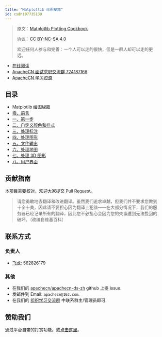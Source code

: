 ```yaml
---
title: "Matplotlib 绘图秘籍"
id: csdn107735139
---
```


> 原文：[Matplotlib Plotting Cookbook](https://b-ok.global/book/2705571/bc1470)
> 
> 协议：[CC BY-NC-SA 4.0](http://creativecommons.org/licenses/by-nc-sa/4.0/)
> 
> 欢迎任何人参与和完善：一个人可以走的很快，但是一群人却可以走的更远。

*   [在线阅读](https://ds.apachecn.org/)
*   [ApacheCN 面试求职交流群 724187166](https://jq.qq.com/?_wv=1027&k=54ujcL3)
*   [ApacheCN 学习资源](http://www.apachecn.org/)

## 目录

*   [Matplotlib 绘图秘籍](https://github.com/apachecn/apachecn-ds-zh/blob/master/docs/matplotlib-plot-cookbook/README.md)
*   [零、前言](https://github.com/apachecn/apachecn-ds-zh/blob/master/docs/matplotlib-plot-cookbook/ch00.md)
*   [一、第一步](https://github.com/apachecn/apachecn-ds-zh/blob/master/docs/matplotlib-plot-cookbook/ch01.md)
*   [二、自定义颜色和样式](https://github.com/apachecn/apachecn-ds-zh/blob/master/docs/matplotlib-plot-cookbook/ch02.md)
*   [三、处理标注](https://github.com/apachecn/apachecn-ds-zh/blob/master/docs/matplotlib-plot-cookbook/ch03.md)
*   [四、处理图形](https://github.com/apachecn/apachecn-ds-zh/blob/master/docs/matplotlib-plot-cookbook/ch04.md)
*   [五、文件输出](https://github.com/apachecn/apachecn-ds-zh/blob/master/docs/matplotlib-plot-cookbook/ch05.md)
*   [六、处理地图](https://github.com/apachecn/apachecn-ds-zh/blob/master/docs/matplotlib-plot-cookbook/ch06.md)
*   [七、处理 3D 图形](https://github.com/apachecn/apachecn-ds-zh/blob/master/docs/matplotlib-plot-cookbook/ch07.md)
*   [八、用户界面](https://github.com/apachecn/apachecn-ds-zh/blob/master/docs/matplotlib-plot-cookbook/ch08.md)

## 贡献指南

本项目需要校对，欢迎大家提交 Pull Request。

> 请您勇敢地去翻译和改进翻译。虽然我们追求卓越，但我们并不要求您做到十全十美，因此请不要担心因为翻译上犯错——在大部分情况下，我们的服务器已经记录所有的翻译，因此您不必担心会因为您的失误遭到无法挽回的破坏。（改编自维基百科）

## 联系方式

### 负责人

*   [飞龙](https://github.com/wizardforcel): 562826179

### 其他

*   在我们的 [apachecn/apachecn-ds-zh](https://github.com/apachecn/apachecn-ds-zh) github 上提 issue.
*   发邮件到 Email: `apachecn@163.com`.
*   在我们的 [组织学习交流群](http://www.apachecn.org/organization/348.html) 中联系群主/管理员即可.

## 赞助我们

通过平台自带的打赏功能，或[点击这里](https://imgconvert.csdnimg.cn/aHR0cDovL2hvbWUuYXBhY2hlY24ub3JnL2ltZy9hYm91dC9kb25hdGUuanBn?x-oss-process=image/format,png)。